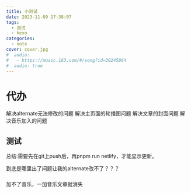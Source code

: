 ```yaml
---
title: 小测试
date: 2023-11-09 17:38:07
tags:
  - 测试
  - hexo
categories:
  - note
cover: cover.jpg
#  audio:
#   - https://music.163.com/#/song?id=30245064
#  audio: true
---
```

# 代办
解决alternate无法修改的问题
解决主页面的轮播图问题
解决文章的封面问题
解决音乐加入的问题

## 测试
总结:需要先在git上push后，再pnpm run netlify，才能显示更新。

到底是哪里出了问题让我的alternate改不了？？？

###
加不了音乐，一加音乐文章就消失